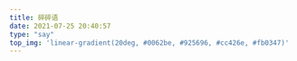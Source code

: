 ```yaml
---
title: 碎碎语
date: 2021-07-25 20:40:57
type: "say"
top_img: 'linear-gradient(20deg, #0062be, #925696, #cc426e, #fb0347)'
---
```


<link rel="stylesheet" href="https://cdn.jsdelivr.net/gh/HexoPlusPlus/HexoPlusPlus@1.2.0/talk.css" />
    <script src="https://cdn.jsdelivr.net/gh/HexoPlusPlus/HexoPlusPlus@1.2.0/talk_user.js"></script>
    <!-- 创建HexoPlusPlus_Talk容器 -->
    <div id="hpp_talk"></div>
    <!-- 激活HexoPlusPlus_Talk -->
    <script>
        new hpp_talk({
            id: "hpp_talk", //容器id
            domain: "admin.baokan.workers.dev", //您的HexoPlusPlus域名，如admin.cyfan.top
            limit: 10, //单次获取的最多条数
            start: 0, //从第几条开始
            //themecss: "" //自定义说说主题，可选【仅1.1.0版本及以上使用】
        });
    </script>
